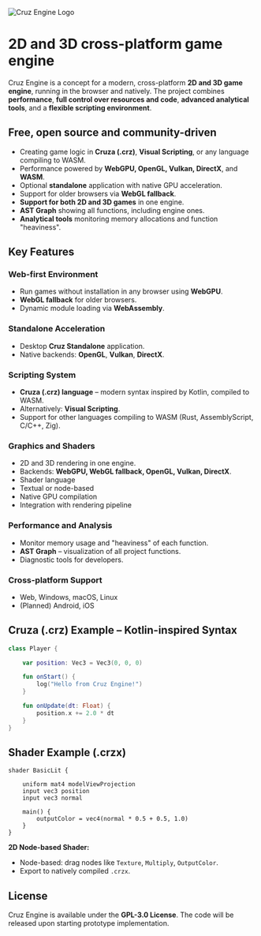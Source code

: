 
![Cruz Engine Logo](https://iili.io/KkA8rBa.png)

# 2D and 3D cross-platform game engine

Cruz Engine is a concept for a modern, cross-platform **2D and 3D game engine**, running in the browser and natively. The project combines **performance**, **full control over resources and code**, **advanced analytical tools**, and a **flexible scripting environment**.

## Free, open source and community-driven
- Creating game logic in **Cruza (.crz)**, **Visual Scripting**, or any language compiling to WASM.
- Performance powered by **WebGPU, OpenGL, Vulkan, DirectX**, and **WASM**.
- Optional **standalone** application with native GPU acceleration.
- Support for older browsers via **WebGL fallback**.
-  **Support for both 2D and 3D games** in one engine.
-  **AST Graph** showing all functions, including engine ones.
-  **Analytical tools** monitoring memory allocations and function "heaviness".

## Key Features

### Web-first Environment
- Run games without installation in any browser using **WebGPU**.
-  **WebGL fallback** for older browsers.
- Dynamic module loading via **WebAssembly**.

### Standalone Acceleration
- Desktop **Cruz Standalone** application.
- Native backends: **OpenGL**, **Vulkan**, **DirectX**.

### Scripting System
-  **Cruza (.crz) language** – modern syntax inspired by Kotlin, compiled to WASM.
- Alternatively: **Visual Scripting**.
- Support for other languages compiling to WASM (Rust, AssemblyScript, C/C++, Zig).

### Graphics and Shaders

- 2D and 3D rendering in one engine.
- Backends: **WebGPU, WebGL fallback, OpenGL, Vulkan, DirectX**.
-  Shader language
- Textual or node-based
- Native GPU compilation
- Integration with rendering pipeline

  

### Performance and Analysis
- Monitor memory usage and "heaviness" of each function.
-  **AST Graph** – visualization of all project functions.
- Diagnostic tools for developers.

### Cross-platform Support
- Web, Windows, macOS, Linux
- (Planned) Android, iOS

## Cruza (.crz) Example – Kotlin-inspired Syntax
```kotlin
class Player {

	var position: Vec3 = Vec3(0, 0, 0)

	fun onStart() {
		log("Hello from Cruz Engine!")
	}

	fun onUpdate(dt: Float) {
		position.x += 2.0 * dt
	}
}
```

## Shader Example (.crzx)
```
shader BasicLit {

	uniform mat4 modelViewProjection
	input vec3 position
	input vec3 normal

	main() {
		outputColor = vec4(normal * 0.5 + 0.5, 1.0)
	}
}
```

**2D Node-based Shader:**
- Node-based: drag nodes like `Texture`, `Multiply`, `OutputColor`.
- Export to natively compiled `.crzx`.

  
## License
Cruz Engine is available under the **GPL-3.0 License**. The code will be released upon starting prototype implementation.
